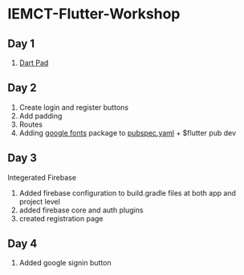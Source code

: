 # IEMCT-Flutter-Workshop

## Day 1

1. [Dart Pad](https://www.dartpad.dev/)

## Day 2

1. Create login and register buttons
2. Add padding
3. Routes
4. Adding [google fonts](https://pub.dev/packages/google_fonts) package to [pubspec.yaml](https://github.com/duttaANI/IEMCT-Flutter-Workshop/blob/master/day2/pubspec.yaml) + $flutter pub dev

## Day 3

Integerated Firebase

1. Added firebase configuration to build.gradle files at both app and
project level
2. added firebase core and auth plugins
3. created registration page

## Day 4

1. Added google signin button
